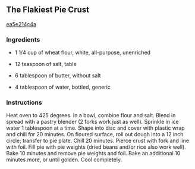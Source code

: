 ## The Flakiest Pie Crust

[ea5e214c4a](http://www.food.com/recipe/the-flakiest-pie-crust-250475)

### Ingredients

 - 1 1/4 cup of wheat flour, white, all-purpose, unenriched

 - 12 teaspoon of salt, table

 - 6 tablespoon of butter, without salt

 - 4 tablespoon of water, bottled, generic

### Instructions

Heat oven to 425 degrees. In a bowl, combine flour and salt. Blend in spread with a pastry blender (2 forks work just as well). Sprinkle in ice water 1 tablespoon at a time. Shape into disc and cover with plastic wrap and chill for 20 minutes. On floured surface, roll out dough into a 12 inch circle; transfer to pie plate. Chill 20 minutes. Pierce crust with fork and line with foil. Fill pie with pie weights (dried beans and/or rice also work well). Bake 10 minutes and remove pie weights and foil. Bake an additional 10 minutes more, or until golden. Cool completely.